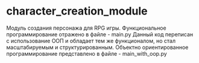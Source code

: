 # character_creation_module
Модуль создания персонажа для RPG игры.
Функциональное программирование отражено в файле - main.py
Данный код переписан с использование ООП и обладает тем же функционалом,
но стал масштабируемым и структурированным.
Объектно ориентированное программирование представлено в файле - main_with_oop.py


